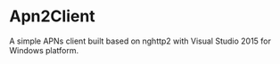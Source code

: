 # Apn2Client
A simple APNs client built based on nghttp2 with Visual Studio 2015 for Windows platform.

